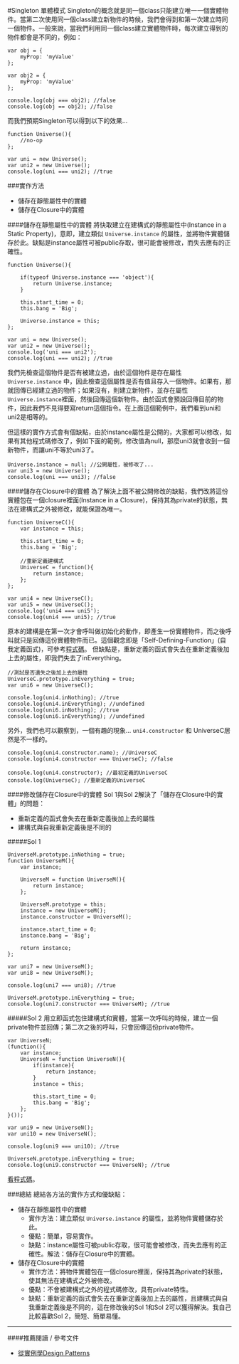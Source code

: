 #Singleton 單體模式
Singleton的概念就是同一個class只能建立唯一一個實體物件。當第二次使用同一個class建立新物件的時候，我們會得到和第一次建立時同一個物件。一般來說，當我們利用同一個class建立實體物件時，每次建立得到的物件都會是不同的，例如：    

	var obj = {
		myProp: 'myValue'
	};
	
	var obj2 = {
		myProp: 'myValue'
	};
	
	console.log(obj === obj2); //false
	console.log(obj == obj2); //false

而我們預期Singleton可以得到以下的效果...  

	function Universe(){
		//no-op
	};
	
	var uni = new Universe();
	var uni2 = new Universe();
	console.log(uni === uni2); //true

###實作方法
- 儲存在靜態屬性中的實體
- 儲存在Closure中的實體

####儲存在靜態屬性中的實體
將快取建立在建構式的靜態屬性中(Instance in a Static Property)，意即，建立類似 `Universe.instance` 的屬性，並將物件實體儲存於此。缺點是instance屬性可被public存取，很可能會被修改，而失去應有的正確性。  

	function Universe(){
		
		if(typeof Universe.instance === 'object'){
			return Universe.instance;
		}
	
		this.start_time = 0;
		this.bang = 'Big';
	
		Universe.instance = this;
	};
	
	var uni = new Universe();
	var uni2 = new Universe();
	console.log('uni === uni2');
	console.log(uni === uni2); //true

我們先檢查這個物件是否有被建立過，由於這個物件是存在屬性 `Universe.instance` 中，因此檢查這個屬性是否有值且存入一個物件。如果有，那就回傳已經建立過的物件；如果沒有，則建立新物件，並存在屬性 `Universe.instance`裡面，然後回傳這個新物件。由於函式會預設回傳目前的物件，因此我們不見得要寫return這個指令。在上面這個範例中，我們看到uni和uni2是相等的。  

但這樣的實作方式會有個缺點，由於instance屬性是公開的，大家都可以修改，如果有其他程式碼修改了，例如下面的範例，修改值為null，那麼uni3就會收到一個新物件，而讓uni不等於uni3了。  
	
	Universe.instance = null; //公開屬性，被修改了...
	var uni3 = new Universe();
	console.log(uni === uni3); //false

####儲存在Closure中的實體
為了解決上面不被公開修改的缺點，我們改將這份實體包在一個closure裡面(Instance in a Closure)，保持其為private的狀態，無法在建構式之外被修改，就能保證為唯一。  

	function UniverseC(){
		var instance = this;
	
		this.start_time = 0;
		this.bang = 'Big';
	
		//重新定義建構式
		UniverseC = function(){
			return instance;
		};
	};
	
	var uni4 = new UniverseC();
	var uni5 = new UniverseC();
	console.log('uni4 === uni5');
	console.log(uni4 === uni5); //true


原本的建構是在第一次才會呼叫做初始化的動作，即產生一份實體物件，而之後呼叫就只是回傳這份實體物件而已。這個觀念即是「Self-Defining-Function」(自我定義函式)，可參考[程式碼](https://github.com/cythilya/Code_Snippets/blob/master/functional_snippet/self-defining-function.html)。 但缺點是，重新定義的函式會失去在重新定義後加上去的屬性，即我們失去了inEverything。  

	//測試是否遺失之後加上去的屬性
	UniverseC.prototype.inEverything = true;
	var uni6 = new UniverseC();
	
	console.log(uni4.inNothing); //true
	console.log(uni4.inEverything); //undefined
	console.log(uni6.inNothing); //true
	console.log(uni6.inEverything); //undefined

另外，我們也可以觀察到，一個有趣的現象... `uni4.constructor` 和 UniverseC居然是不一樣的。  

	console.log(uni4.constructor.name); //UniverseC
	console.log(uni4.constructor === UniverseC); //false
	
	console.log(uni4.constructor); //最初定義的UniverseC
	console.log(UniverseC); //重新定義的UniverseC

####修改儲存在Closure中的實體
Sol 1與Sol 2解決了「儲存在Closure中的實體」的問題：

- 重新定義的函式會失去在重新定義後加上去的屬性
- 建構式與自我重新定義後是不同的

#####Sol 1

	UniverseM.prototype.inNothing = true;
	function UniverseM(){
		var instance;
	
		UniverseM = function UniverseM(){
			return instance;
		};
	
		UniverseM.prototype = this;
		instance = new UniverseM();
		instance.constructor = UniverseM();
	
		instance.start_time = 0;
		instance.bang = 'Big';
	
		return instance;
	};
	
	var uni7 = new UniverseM();
	var uni8 = new UniverseM();
	
	console.log(uni7 === uni8); //true
	
	UniverseM.prototype.inEverything = true;
	console.log(uni7.constructor === UniverseM); //true

#####Sol 2
用立即函式包住建構式和實體，當第一次呼叫的時候，建立一個private物件並回傳；第二次之後的呼叫，只會回傳這份private物件。

	var UniverseN;
	(function(){
		var instance;
		UniverseN = function UniverseN(){
			if(instance){
				return instance;
			}
			instance = this;
	
			this.start_time = 0;
			this.bang = 'Big';
		};
	}());
	
	var uni9 = new UniverseN();
	var uni10 = new UniverseN();
	
	console.log(uni9 === uni10); //true
	
	UniverseN.prototype.inEverything = true;
	console.log(uni9.constructor === UniverseN); //true

[看程式碼](singleton.html)。  

###總結
總結各方法的實作方式和優缺點：  

- 儲存在靜態屬性中的實體
	- 實作方法：建立類似 `Universe.instance` 的屬性，並將物件實體儲存於此。
	- 優點：簡單，容易實作。
	- 缺點：instance屬性可被public存取，很可能會被修改，而失去應有的正確性。解法：儲存在Closure中的實體。
- 儲存在Closure中的實體
	- 實作方法：將物件實體包在一個closure裡面，保持其為private的狀態，使其無法在建構式之外被修改。
	- 優點：不會被建構式之外的程式碼修改，具有private特性。
	- 缺點：重新定義的函式會失去在重新定義後加上去的屬性，且建構式與自我重新定義後是不同的，這在修改後的Sol 1和Sol 2可以獲得解決。我自己比較喜歡Sol 2，簡短、簡單易懂。

---
####推薦閱讀 / 參考文件
- [從實例學Design Patterns](http://slides.com/jaceju/design-patterns-by-examples/#/)